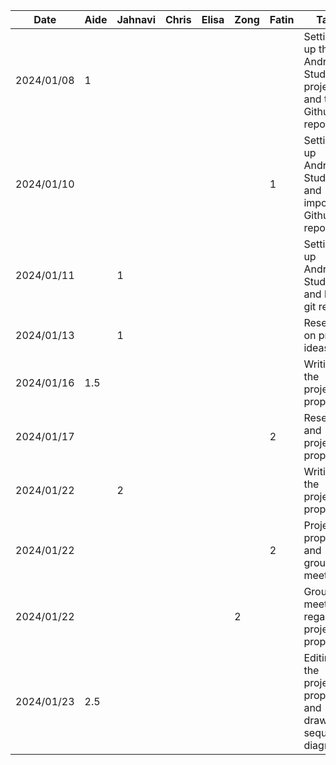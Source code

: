 | Date       |  Aide | Jahnavi  |  Chris  |  Elisa | Zong | Fatin | Task                                                            |
|------------|-------|----------|---------|--------|------|-------|-----------------------------------------------------------------|
| 2024/01/08 |   1   |          |         |        |      |       | Setting up the Android Studio project and the Github repository |
| 2024/01/10 |       |          |         |        |      |   1   | Setting up Android Studio and importing Github repo             |
| 2024/01/11 |       |     1    |         |        |      |       | Setting up Android Studio and local git repo                    |
| 2024/01/13 |       |     1    |         |        |      |       | Research on project ideas                                       |
| 2024/01/16 |  1.5  |          |         |        |      |       | Writing the project proposal                                    |
| 2024/01/17 |       |          |         |        |      |   2   | Research and project proposal                                   |
| 2024/01/22 |       |     2    |         |        |      |       | Writing the project proposal                                    |
| 2024/01/22 |       |          |         |        |      |   2   | Project proposal and group meeting                              |
| 2024/01/22 |       |          |         |        |  2   |       | Group meeting regarding project proposal                        |
| 2024/01/23 |  2.5  |          |         |        |      |       | Editing the project proposal and drawing sequence diagrams      |
